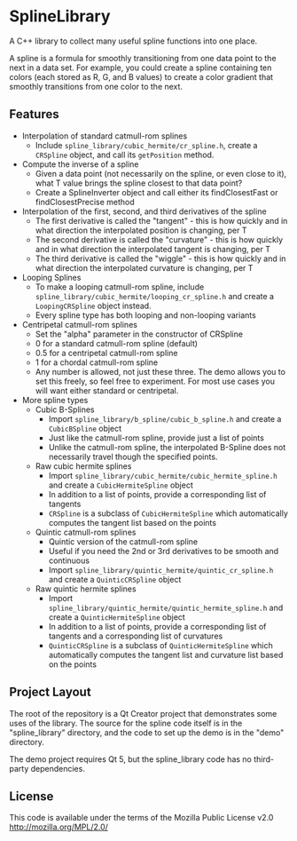 SplineLibrary
=============
A C++ library to collect many useful spline functions into one place.

A spline is a formula for smoothly transitioning from one data point to the next in a data set. For example, you could create a spline containing ten colors (each stored as R, G, and B values) to create a color gradient that smoothly transitions from one color to the next.

Features
-------------
* Interpolation of standard catmull-rom splines
    * Include `spline_library/cubic_hermite/cr_spline.h`, create a `CRSpline` object, and call its `getPosition` method.
* Compute the inverse of a spline
    * Given a data point (not necessarily on the spline, or even close to it), what T value brings the spline closest to that data point?
    * Create a SplineInverter object and call either its findClosestFast or findClosestPrecise method
* Interpolation of the first, second, and third derivatives of the spline
    * The first derivative is called the "tangent" - this is how quickly and in what direction the interpolated position is changing, per T
    * The second derivative is called the "curvature" - this is how quickly and in what direction the interpolated tangent is changing, per T
    * The third derivative is called the "wiggle" - this is how quickly and in what direction the interpolated curvature is changing, per T
* Looping Splines
    * To make a looping catmull-rom spline, include `spline_library/cubic_hermite/looping_cr_spline.h` and create a `LoopingCRSpline` object instead.
    * Every spline type has both looping and non-looping variants
* Centripetal catmull-rom splines
    * Set the "alpha" parameter in the constructor of CRSpline
    * 0 for a standard catmull-rom spline (default)
    * 0.5 for a centripetal catmull-rom spline
    * 1 for a chordal catmull-rom spline
    * Any number is allowed, not just these three. The demo allows you to set this freely, so feel free to experiment. For most use cases you will want either standard or centripetal.
* More spline types
    * Cubic B-Splines
        * Import `spline_library/b_spline/cubic_b_spline.h` and create a `CubicBSpline` object
        * Just like the catmull-rom spline, provide just a list of points
        * Unlike the catmull-rom spline, the interpolated B-Spline does not necessarily travel though the specified points.
    * Raw cubic hermite splines
        * Import `spline_library/cubic_hermite/cubic_hermite_spline.h` and create a `CubicHermiteSpline` object
        * In addition to a list of points, provide a corresponding list of tangents
        * `CRSpline` is a subclass of `CubicHermiteSpline` which automatically computes the tangent list based on the points
    * Quintic catmull-rom splines
        * Quintic version of the catmull-rom spline
        * Useful if you need the 2nd or 3rd derivatives to be smooth and continuous
        * Import `spline_library/quintic_hermite/quintic_cr_spline.h` and create a `QuinticCRSpline` object
    * Raw quintic hermite splines
        * Import `spline_library/quintic_hermite/quintic_hermite_spline.h` and create a `QuinticHermiteSpline` object
        * In addition to a list of points, provide a corresponding list of tangents and a corresponding list of curvatures
        * `QuinticCRSpline` is a subclass of `QuinticHermiteSpline` which automatically computes the tangent list and curvature list based on the points



Project Layout
-------------
The root of the repository is a Qt Creator project that demonstrates some uses of the library. The source for the spline code itself is in the "spline_library" directory, and the code to set up the demo is in the "demo" directory.

The demo project requires Qt 5, but the spline_library code has no third-party dependencies.

License
-------------
This code is available under the terms of the Mozilla Public License v2.0 http://mozilla.org/MPL/2.0/
